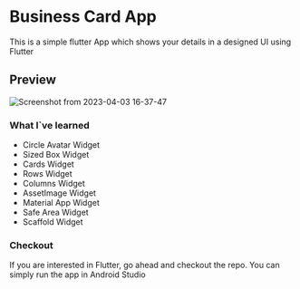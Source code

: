 # Business Card App

This is a simple flutter App which shows your details in a designed UI using Flutter

## Preview

![Screenshot from 2023-04-03 16-37-47](https://user-images.githubusercontent.com/72740598/229492572-d92f54cc-14de-4f51-a3cd-a4fa490ccdbb.png)

### What I`ve learned
- Circle Avatar Widget 
- Sized Box Widget
- Cards Widget
- Rows Widget
- Columns Widget
- AssetImage Widget
- Material App Widget
- Safe Area Widget
- Scaffold Widget

### Checkout

If you are interested in Flutter, go ahead and checkout the repo. You can simply run the app in Android Studio
